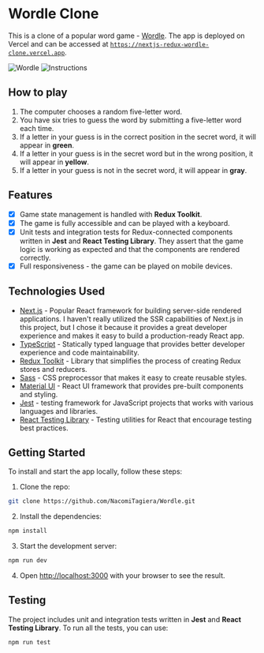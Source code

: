 # Wordle Clone

This is a clone of a popular word game - [Wordle](https://www.nytimes.com/games/wordle/index.html). The app is deployed on Vercel and can be accessed at [`https://nextjs-redux-wordle-clone.vercel.app`](https://nextjs-redux-wordle-clone.vercel.app).

![Wordle](https://github.com/NacomiTagiera/Wordle/assets/106376178/f514b768-8f5b-4e50-89bc-ab9bb1bd9fc3)
![Instructions](https://github.com/NacomiTagiera/Wordle/assets/106376178/be4f7218-3f6a-4ef4-b7b8-5ecbf23ea5c1)

## How to play

1. The computer chooses a random five-letter word.
2. You have six tries to guess the word by submitting a five-letter word each time.
3. If a letter in your guess is in the correct position in the secret word, it will appear in **green**.
4. If a letter in your guess is in the secret word but in the wrong position, it will appear in **yellow**.
5. If a letter in your guess is not in the secret word, it will appear in **gray**.

## Features

- [x] Game state management is handled with **Redux Toolkit**.
- [x] The game is fully accessible and can be played with a keyboard.
- [x] Unit tests and integration tests for Redux-connected components written in **Jest** and **React Testing Library**. They assert that the game logic is working as expected and that the components are rendered correctly.
- [x] Full responsiveness - the game can be played on mobile devices.

## Technologies Used

- [Next.js](https://nextjs.org/) - Popular React framework for building server-side rendered applications. I haven't really utilized the SSR capabilities of Next.js in this project, but I chose it because it provides a great developer experience and makes it easy to build a production-ready React app.
- [TypeScript](https://www.typescriptlang.org/docs/) - Statically typed language that provides better developer experience and code maintainability.
- [Redux Toolkit](https://redux-toolkit.js.org/) - Library that simplifies the process of creating Redux stores and reducers.
- [Sass](https://sass-lang.com/documentation/) - CSS preprocessor that makes it easy to create reusable styles.
- [Material UI](https://mui.com/material-ui/) - React UI framework that provides pre-built components and styling.
- [Jest](https://jestjs.io/docs/getting-started) - testing framework for JavaScript projects that works with various languages and libraries.
- [React Testing Library](https://testing-library.com/docs/react-testing-library/intro/) - Testing utilities for React that encourage testing best practices.

## Getting Started

To install and start the app locally, follow these steps:

1. Clone the repo:

```bash
git clone https://github.com/NacomiTagiera/Wordle.git
```

2. Install the dependencies:

```bash
npm install
```

3. Start the development server:

```bash
npm run dev
```

4. Open [http://localhost:3000](http://localhost:3000) with your browser to see the result.

## Testing

The project includes unit and integration tests written in **Jest** and **React Testing Library**. To run all the tests, you can use:

`npm run test`
